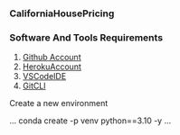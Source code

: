 ### CaliforniaHousePricing

### Software And Tools Requirements

1. [Github Account](https://github.com)
2. [HerokuAccount](https://heroku.com)
2. [VSCodeIDE](https://code.visualstudio.com)
4. [GitCLI](https://git-scm.com/book/en/v2/Getting-Started-The-Command-Line)

Create a new environment

...
conda create -p venv python==3.10 -y
...
